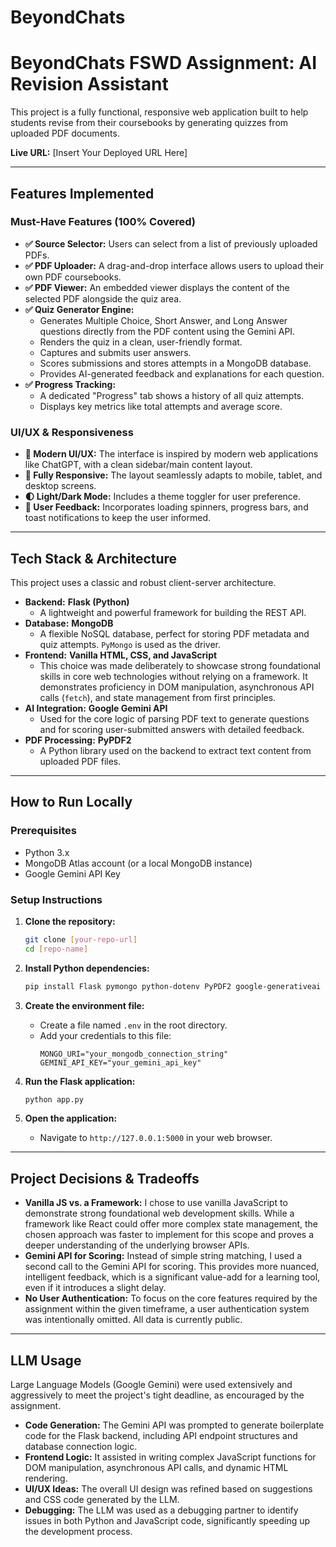# BeyondChats

# BeyondChats FSWD Assignment: AI Revision Assistant

This project is a fully functional, responsive web application built to help students revise from their coursebooks by generating quizzes from uploaded PDF documents.

**Live URL:** [Insert Your Deployed URL Here]

---

## Features Implemented

### Must-Have Features (100% Covered)
-   **✅ Source Selector:** Users can select from a list of previously uploaded PDFs.
-   **✅ PDF Uploader:** A drag-and-drop interface allows users to upload their own PDF coursebooks.
-   **✅ PDF Viewer:** An embedded viewer displays the content of the selected PDF alongside the quiz area.
-   **✅ Quiz Generator Engine:**
    -   Generates Multiple Choice, Short Answer, and Long Answer questions directly from the PDF content using the Gemini API.
    -   Renders the quiz in a clean, user-friendly format.
    -   Captures and submits user answers.
    -   Scores submissions and stores attempts in a MongoDB database.
    -   Provides AI-generated feedback and explanations for each question.
-   **✅ Progress Tracking:**
    -   A dedicated "Progress" tab shows a history of all quiz attempts.
    -   Displays key metrics like total attempts and average score.

### UI/UX & Responsiveness
-   **🎨 Modern UI/UX:** The interface is inspired by modern web applications like ChatGPT, with a clean sidebar/main content layout.
-   **📱 Fully Responsive:** The layout seamlessly adapts to mobile, tablet, and desktop screens.
-   **🌓 Light/Dark Mode:** Includes a theme toggler for user preference.
-   **💬 User Feedback:** Incorporates loading spinners, progress bars, and toast notifications to keep the user informed.

---

## Tech Stack & Architecture

This project uses a classic and robust client-server architecture.

-   **Backend:** **Flask (Python)**
    -   A lightweight and powerful framework for building the REST API.
-   **Database:** **MongoDB**
    -   A flexible NoSQL database, perfect for storing PDF metadata and quiz attempts. `PyMongo` is used as the driver.
-   **Frontend:** **Vanilla HTML, CSS, and JavaScript**
    -   This choice was made deliberately to showcase strong foundational skills in core web technologies without relying on a framework. It demonstrates proficiency in DOM manipulation, asynchronous API calls (`fetch`), and state management from first principles.
-   **AI Integration:** **Google Gemini API**
    -   Used for the core logic of parsing PDF text to generate questions and for scoring user-submitted answers with detailed feedback.
-   **PDF Processing:** **PyPDF2**
    -   A Python library used on the backend to extract text content from uploaded PDF files.

---

## How to Run Locally

### Prerequisites
-   Python 3.x
-   MongoDB Atlas account (or a local MongoDB instance)
-   Google Gemini API Key

### Setup Instructions
1.  **Clone the repository:**
    ```bash
    git clone [your-repo-url]
    cd [repo-name]
    ```

2.  **Install Python dependencies:**
    ```bash
    pip install Flask pymongo python-dotenv PyPDF2 google-generativeai
    ```

3.  **Create the environment file:**
    -   Create a file named `.env` in the root directory.
    -   Add your credentials to this file:
        ```
        MONGO_URI="your_mongodb_connection_string"
        GEMINI_API_KEY="your_gemini_api_key"
        ```

4.  **Run the Flask application:**
    ```bash
    python app.py
    ```

5.  **Open the application:**
    -   Navigate to `http://127.0.0.1:5000` in your web browser.

---

## Project Decisions & Tradeoffs

-   **Vanilla JS vs. a Framework:** I chose to use vanilla JavaScript to demonstrate strong foundational web development skills. While a framework like React could offer more complex state management, the chosen approach was faster to implement for this scope and proves a deeper understanding of the underlying browser APIs.
-   **Gemini API for Scoring:** Instead of simple string matching, I used a second call to the Gemini API for scoring. This provides more nuanced, intelligent feedback, which is a significant value-add for a learning tool, even if it introduces a slight delay.
-   **No User Authentication:** To focus on the core features required by the assignment within the given timeframe, a user authentication system was intentionally omitted. All data is currently public.

---

## LLM Usage

Large Language Models (Google Gemini) were used extensively and aggressively to meet the project's tight deadline, as encouraged by the assignment.

-   **Code Generation:** The Gemini API was prompted to generate boilerplate code for the Flask backend, including API endpoint structures and database connection logic.
-   **Frontend Logic:** It assisted in writing complex JavaScript functions for DOM manipulation, asynchronous API calls, and dynamic HTML rendering.
-   **UI/UX Ideas:** The overall UI design was refined based on suggestions and CSS code generated by the LLM.
-   **Debugging:** The LLM was used as a debugging partner to identify issues in both Python and JavaScript code, significantly speeding up the development process.